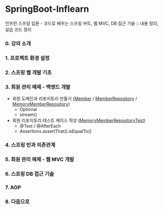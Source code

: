 # SpringBoot-Inflearn
인프런 스프링 입문 - 코드로 배우는 스프링 부트, 웹 MVC, DB 접근 기술
:: 내용 정리, 실습 코드 정리


### 0. 강의 소개 
### 1. 프로젝트 환경 설정
### 2. 스프링 웹 개발 기초 
### 3. 회원 관리 예제 - 백엔드 개발
  * 회원 도메인과 리포지토리 만들기 ([Member](https://github.com/ParyJane/SpringBoot-Inflearn/blob/master/hello-spring/src/main/java/hello/hellospring/domain/Member.java) / [MemberRepository](https://github.com/ParyJane/SpringBoot-Inflearn/blob/master/hello-spring/src/main/java/hello/hellospring/repository/MemberRepository.java) / [MemoryMemberRepository](https://github.com/ParyJane/SpringBoot-Inflearn/blob/master/hello-spring/src/main/java/hello/hellospring/repository/MemoryMemberRepository.java))
    - Optional
    - stream()
  * 회원 리포지토리 테스트 케이스 작성 ([MemoryMemberRepositoryTest](https://github.com/ParyJane/SpringBoot-Inflearn/blob/master/hello-spring/src/test/java/hello/hellospring/repository/MemoryMemberRepositoryTest.java))
    - @Test / @AfterEach
    - Assertions.assertThat().isEqualTo()
### 4. 스프링 빈과 의존관계
### 5. 회원 관리 예제 - 웹 MVC 개발
### 6. 스프링 DB 접근 기술
### 7. AOP
### 8. 다음으로
